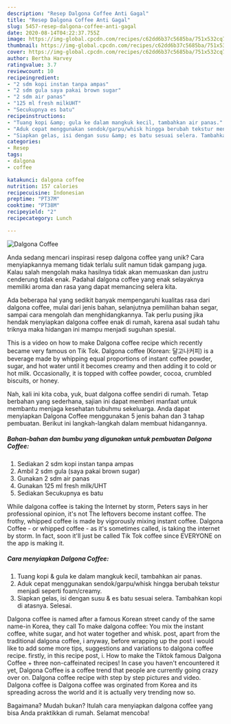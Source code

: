 ```yaml
---
description: "Resep Dalgona Coffee Anti Gagal"
title: "Resep Dalgona Coffee Anti Gagal"
slug: 5457-resep-dalgona-coffee-anti-gagal
date: 2020-08-14T04:22:37.755Z
image: https://img-global.cpcdn.com/recipes/c62dd6b37c5685ba/751x532cq70/dalgona-coffee-foto-resep-utama.jpg
thumbnail: https://img-global.cpcdn.com/recipes/c62dd6b37c5685ba/751x532cq70/dalgona-coffee-foto-resep-utama.jpg
cover: https://img-global.cpcdn.com/recipes/c62dd6b37c5685ba/751x532cq70/dalgona-coffee-foto-resep-utama.jpg
author: Bertha Harvey
ratingvalue: 3.7
reviewcount: 10
recipeingredient:
- "2 sdm kopi instan tanpa ampas"
- "2 sdm gula saya pakai brown sugar"
- "2 sdm air panas"
- "125 ml fresh milkUHT"
- "Secukupnya es batu"
recipeinstructions:
- "Tuang kopi &amp; gula ke dalam mangkuk kecil, tambahkan air panas."
- "Aduk cepat menggunakan sendok/garpu/whisk hingga berubah tekstur menjadi seperti foam/creamy."
- "Siapkan gelas, isi dengan susu &amp; es batu sesuai selera. Tambahkan kopi di atasnya. Selesai."
categories:
- Resep
tags:
- dalgona
- coffee

katakunci: dalgona coffee 
nutrition: 157 calories
recipecuisine: Indonesian
preptime: "PT37M"
cooktime: "PT38M"
recipeyield: "2"
recipecategory: Lunch

---
```



![Dalgona Coffee](https://img-global.cpcdn.com/recipes/c62dd6b37c5685ba/751x532cq70/dalgona-coffee-foto-resep-utama.jpg)

Anda sedang mencari inspirasi resep dalgona coffee yang unik? Cara menyiapkannya memang tidak terlalu sulit namun tidak gampang juga. Kalau salah mengolah maka hasilnya tidak akan memuaskan dan justru cenderung tidak enak. Padahal dalgona coffee yang enak selayaknya memiliki aroma dan rasa yang dapat memancing selera kita.

Ada beberapa hal yang sedikit banyak mempengaruhi kualitas rasa dari dalgona coffee, mulai dari jenis bahan, selanjutnya pemilihan bahan segar, sampai cara mengolah dan menghidangkannya. Tak perlu pusing jika hendak menyiapkan dalgona coffee enak di rumah, karena asal sudah tahu triknya maka hidangan ini mampu menjadi suguhan spesial.

This is a video on how to make Dalgona coffee recipe which recently became very famous on Tik Tok. Dalgona coffee (Korean: 달고나커피) is a beverage made by whipping equal proportions of instant coffee powder, sugar, and hot water until it becomes creamy and then adding it to cold or hot milk. Occasionally, it is topped with coffee powder, cocoa, crumbled biscuits, or honey.


Nah, kali ini kita coba, yuk, buat dalgona coffee sendiri di rumah. Tetap berbahan yang sederhana, sajian ini dapat memberi manfaat untuk membantu menjaga kesehatan tubuhmu sekeluarga. Anda dapat menyiapkan Dalgona Coffee menggunakan 5 jenis bahan dan 3 tahap pembuatan. Berikut ini langkah-langkah dalam membuat hidangannya.

<!--inarticleads1-->

##### Bahan-bahan dan bumbu yang digunakan untuk pembuatan Dalgona Coffee:

1. Sediakan 2 sdm kopi instan tanpa ampas
1. Ambil 2 sdm gula (saya pakai brown sugar)
1. Gunakan 2 sdm air panas
1. Gunakan 125 ml fresh milk/UHT
1. Sediakan Secukupnya es batu


While dalgona coffee is taking the Internet by storm, Peters says in her professional opinion, it&#39;s not The leftovers become instant coffee. The frothy, whipped coffee is made by vigorously mixing instant coffee. Dalgona Coffee - or whipped coffee - as it&#39;s sometimes called, is taking the internet by storm. In fact, soon it&#39;ll just be called Tik Tok coffee since EVERYONE on the app is making it. 

<!--inarticleads2-->

##### Cara menyiapkan Dalgona Coffee:

1. Tuang kopi &amp; gula ke dalam mangkuk kecil, tambahkan air panas.
1. Aduk cepat menggunakan sendok/garpu/whisk hingga berubah tekstur menjadi seperti foam/creamy.
1. Siapkan gelas, isi dengan susu &amp; es batu sesuai selera. Tambahkan kopi di atasnya. Selesai.


Dalgona coffee is named after a famous Korean street candy of the same name-in Korea, they call To make dalgona coffee: You mix the instant coffee, white sugar, and hot water together and whisk. post, apart from the traditional dalgona coffee, i anyway, before wrapping up the post i would like to add some more tips, suggestions and variations to dalgona coffee recipe. firstly, in this recipe post, i. How to make the Tiktok famous Dalgona Coffee + three non-caffeinated recipes! In case you haven&#39;t encountered it yet, Dalgona Coffee is a coffee trend that people are currently going crazy over on. Dalgona coffee recipe with step by step pictures and video. Dalgona coffee is Dalgona coffee was orginated from Korea and its spreading across the world and it is actually very trending now so. 

Bagaimana? Mudah bukan? Itulah cara menyiapkan dalgona coffee yang bisa Anda praktikkan di rumah. Selamat mencoba!

